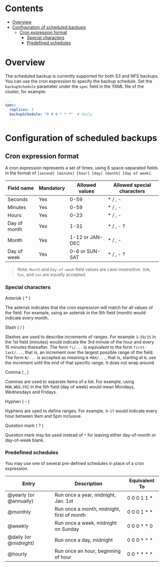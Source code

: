 Contents
=============
- [Overview](#overview)
- [Configuration of scheduled backups](#configuration-of-scheduled-backups)
  - [Cron expression format](#cron-expression-format)
    - [Special characters](#special-characters)
    - [Predefined schedules](#predefined-schedules)

# Overview
The scheduled backup is currently supported for both S3 and NFS backups. You can use the cron expression to specify the backup schedule. Set the `backupSchedule` parameter under the `spec` field in the YAML file of the cluster, for example:

```yaml
... 
spec:
  replicas: 3
  backupSchedule: "0 0 0 * * *"  # daily
  ...
```
# Configuration of scheduled backups

## Cron expression format

A cron expression represents a set of times, using 6 space-separated fields in the format of `[second] [minute] [hour] [day] [month] [day of week]`.

| Field name   | Mandatory | Allowed values  | Allowed special characters |
| ------------ | --------- | --------------- | -------------------------- |
| Seconds      | Yes       | 0-59            | * / , -                    |
| Minutes      | Yes       | 0-59            | * / , -                    |
| Hours        | Yes       | 0-23            | * / , -                    |
| Day of month | Yes       | 1-31            | * / , - ?                  |
| Month        | Yes       | 1-12 or JAN-DEC | * / , -                    |
| Day of week  | Yes       | 0-6 or SUN-SAT  | * / , - ?                  |

> Note: `Month` and `Day-of-week` field values are case-insensitive. `SUN`, `Sun`, and `sun` are equally accepted.

### Special characters
Asterisk ( * )

The asterisk indicates that the cron expression will match for all values of the field. For example, using an asterisk in the 5th field (month) would indicate every month.

Slash ( / )

Slashes are used to describe increments of ranges. For example `3-59/15` in the 1st field (minutes) would indicate the 3rd minute of the hour and every 15 minutes thereafter. The form `*\/...` is equivalent to the form `first-last/...`, that is, an increment over the largest possible range of the field. The form `N/...` is accepted as meaning `N-MAX/...`, that is, starting at `N`, use the increment until the end of that specific range. It does not wrap around.

Comma ( , )

Commas are used to separate items of a list. For example, using `MON,WED,FRI` in the 5th field (day of week) would mean Mondays, Wednesdays and Fridays.

Hyphen ( - )

Hyphens are used to define ranges. For example, `9-17` would indicate every hour between 9am and 5pm inclusive.

Question mark ( ? )

Question mark may be used instead of `*` for leaving either day-of-month or day-of-week blank.

### Predefined schedules

You may use one of several pre-defined schedules in place of a cron expression.

| Entry                  | Description                                | Equivalent To |
| ---------------------- | ------------------------------------------ | ------------- |
| @yearly (or @annually) | Run once a year, midnight, Jan. 1st        | 0 0 0 1 1 *   |
| @monthly               | Run once a month, midnight, first of month | 0 0 0 1 * *   |
| @weekly                | Run once a week, midnight on Sunday        | 0 0 0 * * 0   |
| @daily (or @midnight)  | Run once a day, midnight                   | 0 0 0 * * *   |
| @hourly                | Run once an hour, beginning of hour        | 0 0 * * * *   |